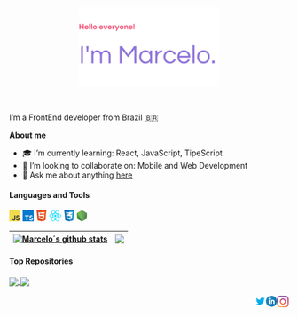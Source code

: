 <p align="center"><a href="#"><img width="50%" alt="Hello, I'm Marcelo" src="imgs/hello.png" /></a></p>

<br />

I’m a FrontEnd developer from Brazil 🇧🇷

**About me**

- 🎓 I’m currently learning: React, JavaScript, TipeScript
- 🤝 I’m looking to collaborate on: Mobile and Web Development
- 💬 Ask me about anything [here](https://github.com/buaretti/buaretti/issues)
  
#### Languages and Tools

<code><img height="20" alt="javascript" src="imgs/js.png"></code>
<code><img height="20" alt="typescript" src="imgs/ts.png"></code>
<code><img height="20" alt="html5" src="imgs/html5.png"></code>
<code><img height="20" alt="react" src="imgs/react.png"></code>
<code><img height="20" alt="css" src="imgs/css.png"></code>
<code><img height="20" alt="nodejs" src="imgs/node.png"></code>    


| <a href="https://github.com/buaretti?tab=repositories"><img align="center" src="https://github-readme-stats.vercel.app/api?username=buaretti&show_icons=true&include_all_commits=true&theme=buefy&hide_border=true" alt="Marcelo´s github stats" /></a> | <a href="https://github.com/buaretti?tab=repositories"><img align="center" src="https://github-readme-stats.vercel.app/api/top-langs/?username=buaretti&layout=compact&theme=buefy&hide_border=true" /></a> |
| ------------- | ------------- |

#### Top Repositories


<a href="https://buaretti.github.io/login-project/">
  <img align="center" src="https://github-readme-stats.vercel.app/api/pin/?username=buaretti&repo=login-project&theme=buefy" />
</a>
<a href="https://buaretti.github.io/projeto-social/">
  <img align="center" src="https://github-readme-stats.vercel.app/api/pin/?username=buaretti&repo=projeto-social&theme=buefy" />
</a>

<br />
<br />

<a href="https://www.instagram.com/mbuaretti/">
  <img align="right" alt="Marcelo Buaretti | Instagram" width="21px" src="imgs/instagram.png" />
</a>
<a href="https://www.linkedin.com/in/marcelo-buaretti-a6aa5528a/">
  <img align="right" alt="Marcelo Buaretti | Linkedin" width="20px" src="imgs/linkedin.png" />
</a>
<a href="https://twitter.com/mbuaretti">
  <img align="right" alt="Marcelo Buaretti | Twitter" width="20px" src="imgs/twitter.png" />
</a>

